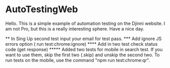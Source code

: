 # AutoTestingWeb
Hello.
This is a simple example of automation testing on the Djinni website.
I am not Pro, but this is a really interesting sphere.
Have a nice day.

** In Sing Up second test input your email for test pass. 
*** Add ignore JS errors option ( run test:chrome:ignore)
**** Add in two test check status code (get response)
***** Added two tests for mobile in search test. If you want to use them, skip the first two (.skip) and unskip the second two. To run tests on the mobile, use the command "npm run test:chrome:qr".